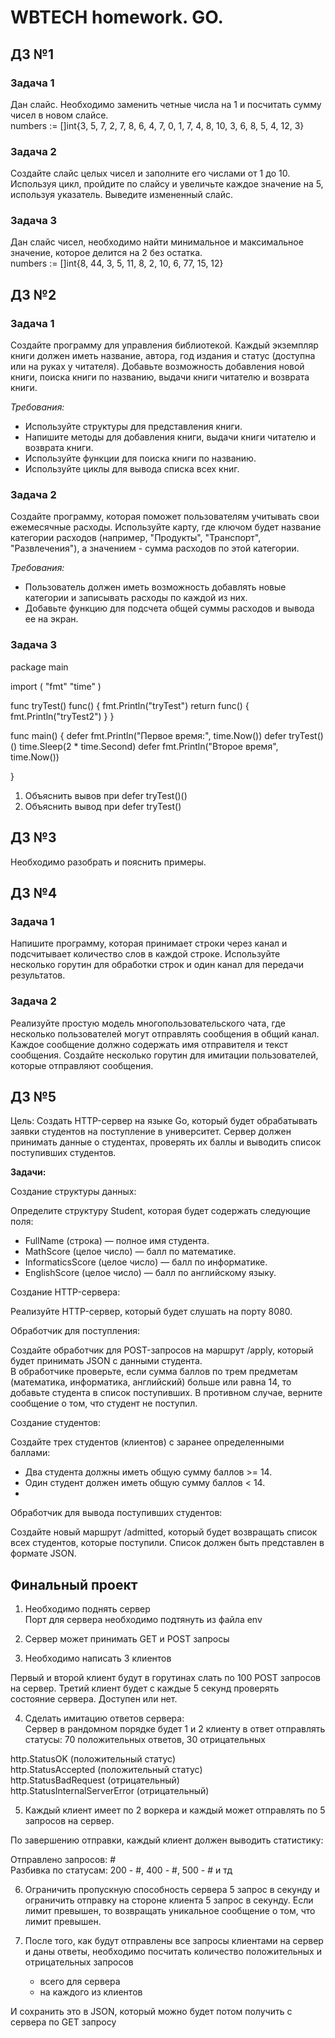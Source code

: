 # WBTECH homework. GO.

## ДЗ №1

### Задача 1

Дан слайс. Необходимо заменить четные числа на 1 и посчитать сумму чисел в новом слайсе.  
numbers := []int{3, 5, 7, 2, 7, 8, 6, 4, 7, 0, 1, 7, 4, 8, 10, 3, 6, 8, 5, 4, 12, 3}

### Задача 2

Создайте слайс целых чисел и заполните его числами от 1 до 10. Используя цикл, пройдите по слайсу и увеличьте каждое значение на 5, используя указатель. Выведите измененный слайс.

### Задача 3
Дан слайс чисел, необходимо найти минимальное и максимальное значение, которое делится на 2 без остатка.  
numbers := []int{8, 44, 3, 5, 11, 8, 2, 10, 6, 77, 15, 12}

## ДЗ №2

### Задача 1

Создайте программу для управления библиотекой. Каждый экземпляр книги должен иметь название, автора, год издания и статус (доступна или на руках у читателя). Добавьте возможность добавления новой книги, поиска книги по названию, выдачи книги читателю и возврата книги.

*Требования:*

   - Используйте структуры для представления книги.  
   - Напишите методы для добавления книги, выдачи книги читателю и возврата книги.  
   - Используйте функции для поиска книги по названию.  
   - Используйте циклы для вывода списка всех книг.  

### Задача 2

Создайте программу, которая поможет пользователям учитывать свои ежемесячные расходы. Используйте карту, где ключом будет название категории расходов (например, "Продукты", "Транспорт", "Развлечения"), а значением - сумма расходов по этой категории.

*Требования:*

   - Пользователь должен иметь возможность добавлять новые категории и записывать расходы по каждой из них.
   - Добавьте функцию для подсчета общей суммы расходов и вывода ее на экран.


### Задача 3

package main

import (
  "fmt"
  "time"
)

func tryTest() func() {
  fmt.Println("tryTest")
  return func() {
    fmt.Println("tryTest2")
  }
}

func main() {
  defer fmt.Println("Первое время:", time.Now())
  defer tryTest()()
  time.Sleep(2 * time.Second)
  defer fmt.Println("Второе время", time.Now())

}

1. Объяснить вывов при defer tryTest()()  
2. Объяснить вывод при defer tryTest()  

## ДЗ №3

Необходимо разобрать и пояснить примеры.

## ДЗ №4

### Задача 1

Напишите программу, которая принимает строки через канал и подсчитывает количество слов в каждой строке. Используйте несколько горутин для обработки строк и один канал для передачи результатов.

### Задача 2

Реализуйте простую модель многопользовательского чата, где несколько пользователей могут отправлять сообщения в общий канал. Каждое сообщение должно содержать имя отправителя и текст сообщения. Создайте несколько горутин для имитации пользователей, которые отправляют сообщения.

## ДЗ №5

Цель: Создать HTTP-сервер на языке Go, который будет обрабатывать заявки студентов на поступление в университет. Сервер должен принимать данные о студентах, проверять их баллы и выводить список поступивших студентов.

**Задачи:**

Создание структуры данных:

Определите структуру Student, которая будет содержать следующие поля:

   - FullName (строка) — полное имя студента.
   - MathScore (целое число) — балл по математике.
   - InformaticsScore (целое число) — балл по информатике.
   - EnglishScore (целое число) — балл по английскому языку.

Создание HTTP-сервера:

Реализуйте HTTP-сервер, который будет слушать на порту 8080.

Обработчик для поступления:

Создайте обработчик для POST-запросов на маршрут /apply, который будет принимать JSON с данными студента.  
В обработчике проверьте, если сумма баллов по трем предметам (математика, информатика, английский) больше или равна 14, то добавьте студента в список поступивших. В противном случае, верните сообщение о том, что студент не поступил.

Создание студентов:

Создайте трех студентов (клиентов) с заранее определенными баллами:

   - Два студента должны иметь общую сумму баллов >= 14.
   - Один студент должен иметь общую сумму баллов < 14.
   - 
Обработчик для вывода поступивших студентов:

Создайте новый маршрут /admitted, который будет возвращать список всех студентов, которые поступили. Список должен быть представлен в формате JSON.

## Финальный проект

1. Необходимо поднять сервер  
Порт для сервера необходимо подтянуть из файла env

2. Сервер может принимать GET и POST запросы  
3. Необходимо написать 3 клиентов

Первый и второй клиент будут в горутинах слать по 100 POST запросов на сервер.
Третий клиент будет с каждые 5 секунд проверять состояние сервера. Доступен или нет.

4. Сделать имитацию ответов сервера:  
Сервер в рандомном порядке будет 1 и 2 клиенту в ответ отправлять статусы: 70 положительных ответов, 30 отрицательных

http.StatusOK (положительный статус)  
http.StatusAccepted (положительный статус)  
http.StatusBadRequest (отрицательный)  
http.StatusInternalServerError (отрицательный)

5. Каждый клиент имеет по 2 воркера и каждый может отправлять по 5 запросов на сервер.

По завершению отправки, каждый клиент должен выводить статистику:

Отправлено запросов: #  
Разбивка по статусам: 200 - #, 400 - #, 500 - # и тд

6. Ограничить пропускную способность сервера 5 запрос в секунду и ограничить отправку на стороне клиента 5 запрос в секунду. Если лимит превышен, то возвращать уникальное сообщение о том, что лимит превышен.

7. После того, как будут отправлены все запросы клиентами на сервер и даны ответы, необходимо посчитать количество положительных и отрицательных запросов

   - всего для сервера
   - на каждого из клиентов

И сохранить это в JSON, который можно будет потом получить с сервера по GET запросу

